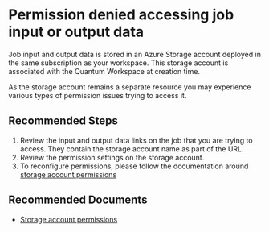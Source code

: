 <properties
	pageTitle="Permission denied accessing job input or output data"
	description="When you attempt to write the input data for a job or read the output data for a job you receive a permission denied (403 Forbidden) error"
	infoBubbleText="Permission issues when reading input or output data"
	service="microsoft.quantum"
	resource="workspaces"
	ms.author="mblouin"
	displayOrder="2"
	articleId="quantum-permissions-storageaccount"
	diagnosticScenario=""
	selfHelpType=""
	supportTopicIds="32740179,32740177,32740184,32740193,32740191,32740190,32740182"
	resourceTags=""
	productPesIds="17040"
	cloudEnvironments="public"
	ownershipId="Azure_Quantum"
/>

# Permission denied accessing job input or output data

Job input and output data is stored in an Azure Storage account deployed in the same subscription as your workspace. This storage account is associated with the Quantum Workspace at creation time.

As the storage account remains a separate resource you may experience various types of permission issues trying to access it.


## **Recommended Steps**

1. Review the input and output data links on the job that you are trying to access. They contain the storage account name as part of the URL.
2. Review the permission settings on the storage account.
3. To reconfigure permissions, please follow the documentation around [storage account permissions](https://docs.microsoft.com/azure/storage/common/storage-access-blobs-queues-portal)

## **Recommended Documents**

* [Storage account permissions](https://docs.microsoft.com/azure/storage/common/storage-access-blobs-queues-portal)
